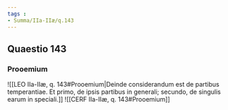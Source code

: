 ```yaml
---
tags : 
- Summa/IIa-IIæ/q.143
---
```


## Quaestio 143

### Prooemium

![[LEO IIa-IIæ, q. 143#Prooemium|Deinde considerandum est de partibus temperantiae. Et primo, de ipsis partibus in generali; secundo, de singulis earum in speciali.]]
![[CERF IIa-IIæ, q. 143#Prooemium]]

